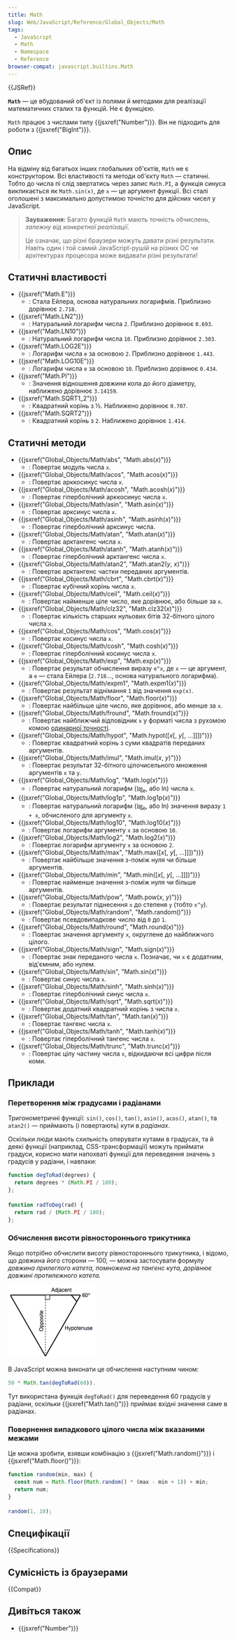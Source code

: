 ```yaml
---
title: Math
slug: Web/JavaScript/Reference/Global_Objects/Math
tags:
  - JavaScript
  - Math
  - Namespace
  - Reference
browser-compat: javascript.builtins.Math
---
```

{{JSRef}}

**`Math`** — це вбудований об'єкт із полями й методами для реалізації математичних сталих та функцій. Не є функцією.

`Math` працює з числами типу {{jsxref("Number")}}. Він не підходить для роботи з {{jsxref("BigInt")}}.

## Опис

На відміну від багатьох інших глобальних об'єктів, `Math` не є конструктором. Всі властивості та методи об'єкту `Math` — статичні. Тобто до числа пі слід звертатись через запис `Math.PI`, а функція синуса викликається як `Math.sin(x)`, де `x` — це аргумент функції. Всі сталі оголошені з максимально допустимою точністю для дійсних чисел у JavaScript.

> **Зауваження:** Багато функцій `Math` мають точність обчислень, _залежну від конкретної реалізації._
>
> Це означає, що різні браузери можуть давати різні результати. Навіть один і той самий JavaScript-рушій на різних ОС чи архітектурах процесора може видавати різні результати!

## Статичні властивості

- {{jsxref("Math.E")}}
  - : Стала Ейлера, основа натуральних логарифмів. Приблизно дорівнює `2.718`.
- {{jsxref("Math.LN2")}}
  - : Натуральний логарифм числа `2`. Приблизно дорівнює `0.693`.
- {{jsxref("Math.LN10")}}
  - : Натуральний логарифм числа `10`. Приблизно дорівнює `2.303`.
- {{jsxref("Math.LOG2E")}}
  - : Логарифм числа `e` за основою `2`. Приблизно дорівнює `1.443`.
- {{jsxref("Math.LOG10E")}}
  - : Логарифм числа `e` за основою `10`. Приблизно дорівнює `0.434`.
- {{jsxref("Math.PI")}}
  - : Значення відношення довжини кола до його діаметру, наближено дорівнює `3.14159`.
- {{jsxref("Math.SQRT1_2")}}
  - : Квадратний корінь з ½. Наближено дорівнює `0.707`.
- {{jsxref("Math.SQRT2")}}
  - : Квадратний корінь з `2`. Наближено дорівнює `1.414`.

## Статичні методи

- {{jsxref("Global_Objects/Math/abs", "Math.abs(<var>x</var>)")}}
  - : Повертає модуль числа `x`.
- {{jsxref("Global_Objects/Math/acos", "Math.acos(<var>x</var>)")}}
  - : Повертає арккосинус числа `x`.
- {{jsxref("Global_Objects/Math/acosh", "Math.acosh(<var>x</var>)")}}
  - : Повертає гіперболічний арккосинус числа `x`.
- {{jsxref("Global_Objects/Math/asin", "Math.asin(<var>x</var>)")}}
  - : Повертає арксинус числа `x`.
- {{jsxref("Global_Objects/Math/asinh", "Math.asinh(<var>x</var>)")}}
  - : Повертає гіперболічний арксинус числа.
- {{jsxref("Global_Objects/Math/atan", "Math.atan(<var>x</var>)")}}
  - : Повертає арктангенс числа `x`.
- {{jsxref("Global_Objects/Math/atanh", "Math.atanh(<var>x</var>)")}}
  - : Повертає гіперболічний арктангенс числа `x`.
- {{jsxref("Global_Objects/Math/atan2", "Math.atan2(<var>y</var>, <var>x</var>)")}}
  - : Повертає арктангенс частки переданих аргументів.
- {{jsxref("Global_Objects/Math/cbrt", "Math.cbrt(<var>x</var>)")}}
  - : Повертає кубічний корінь числа `x`.
- {{jsxref("Global_Objects/Math/ceil", "Math.ceil(<var>x</var>)")}}
  - : Повертає найменше ціле число, яке дорівнює, або більше за `x`.
- {{jsxref("Global_Objects/Math/clz32", "Math.clz32(<var>x</var>)")}}
  - : Повертає кількість старших нульових бітів 32-бітного цілого числа `x`.
- {{jsxref("Global_Objects/Math/cos", "Math.cos(<var>x</var>)")}}
  - : Повертає косинус числа `x`.
- {{jsxref("Global_Objects/Math/cosh", "Math.cosh(<var>x</var>)")}}
  - : Повертає гіперболічний косинус числа `x`.
- {{jsxref("Global_Objects/Math/exp", "Math.exp(<var>x</var>)")}}
  - : Повертає результат обчислення виразу `e^x`, де `x` — це аргумент, а `e` — стала Ейлера (`2.718`…, основа натурального логарифма).
- {{jsxref("Global_Objects/Math/expm1", "Math.expm1(<var>x</var>)")}}
  - : Повертає результат віднімання `1` від значення `exp(x)`.
- {{jsxref("Global_Objects/Math/floor", "Math.floor(<var>x</var>)")}}
  - : Повертає найбільше ціле число, яке дорівнює, або менше за `x`.
- {{jsxref("Global_Objects/Math/fround", "Math.fround(<var>x</var>)")}}
  - : Повертає найближчий відповідник `x` у форматі числа з рухомою комою [одинарної точності](https://uk.wikipedia.org/wiki/%D0%A7%D0%B8%D1%81%D0%BB%D0%BE_%D0%BE%D0%B4%D0%B8%D0%BD%D0%B0%D1%80%D0%BD%D0%BE%D1%97_%D1%82%D0%BE%D1%87%D0%BD%D0%BE%D1%81%D1%82%D1%96 "посилання на сторінку вікіпедії про одинарну точність").
- {{jsxref("Global_Objects/Math/hypot", "Math.hypot([<var>x</var>[, <var>y</var>[, …]]])")}}
  - : Повертає квадратний корінь з суми квадратів переданих аргументів.
- {{jsxref("Global_Objects/Math/imul", "Math.imul(<var>x</var>, <var>y</var>)")}}
  - : Повертає результат 32-бітного цілочисельного множення аргументів `x` та `y`.
- {{jsxref("Global_Objects/Math/log", "Math.log(<var>x</var>)")}}
  - : Повертає натуральний логарифм (㏒<sub>e</sub>, або ln) числа `x`.
- {{jsxref("Global_Objects/Math/log1p", "Math.log1p(<var>x</var>)")}}
  - : Повертає натуральний логарифм (㏒<sub>e</sub>, або ln) значення виразу `1 + x`, обчисленого для аргументу `x`.
- {{jsxref("Global_Objects/Math/log10", "Math.log10(<var>x</var>)")}}
  - : Повертає логарифм аргументу `x` за основою `10`.
- {{jsxref("Global_Objects/Math/log2", "Math.log2(<var>x</var>)")}}
  - : Повертає логарифм аргументу `x` за основою `2`.
- {{jsxref("Global_Objects/Math/max", "Math.max([<var>x</var>[, <var>y</var>[, …]]])")}}
  - : Повертає найбільше значення з-поміж нуля чи більше аргументів.
- {{jsxref("Global_Objects/Math/min", "Math.min([<var>x</var>[, <var>y</var>[, …]]])")}}
  - : Повертає найменше значення з-поміж нуля чи більше аргументів.
- {{jsxref("Global_Objects/Math/pow", "Math.pow(<var>x</var>, <var>y</var>)")}}
  - : Повертає результат піднесення `x` до степеня `y` (тобто `x^y`).
- {{jsxref("Global_Objects/Math/random", "Math.random()")}}
  - : Повертає псевдовипадкове число від `0` до `1`.
- {{jsxref("Global_Objects/Math/round", "Math.round(<var>x</var>)")}}
  - : Повертає значення аргументу `x`, округлене до найближчого цілого.
- {{jsxref("Global_Objects/Math/sign", "Math.sign(<var>x</var>)")}}
  - : Повертає знак переданого числа `x`. Позначає, чи `x` є додатним, від'ємним, або нулем.
- {{jsxref("Global_Objects/Math/sin", "Math.sin(<var>x</var>)")}}
  - : Повертає синус числа `x`.
- {{jsxref("Global_Objects/Math/sinh", "Math.sinh(<var>x</var>)")}}
  - : Повертає гіперболічний синус числа `x`.
- {{jsxref("Global_Objects/Math/sqrt", "Math.sqrt(<var>x</var>)")}}
  - : Повертає додатний квадратний корінь з числа `x`.
- {{jsxref("Global_Objects/Math/tan", "Math.tan(<var>x</var>)")}}
  - : Повертає тангенс числа `x`.
- {{jsxref("Global_Objects/Math/tanh", "Math.tanh(<var>x</var>)")}}
  - : Повертає гіперболічний тангенс числа `x`.
- {{jsxref("Global_Objects/Math/trunc", "Math.trunc(<var>x</var>)")}}
  - : Повертає цілу частину числа `x`, відкидаючи всі цифри після коми.

## Приклади

### Перетворення між градусами і радіанами

Тригонометричні функції: `sin()`, `cos()`, `tan()`, `asin()`, `acos()`, `atan()`, та `atan2()` — приймають (і повертають) кути в _радіанах_.

Оскільки люди мають схильність оперувати кутами в градусах, та й деякі функції (наприклад, CSS-трансформації) можуть приймати градуси, корисно мати напохваті функції для переведення значень з градусів у радіани, і навпаки:

```js
function degToRad(degrees) {
  return degrees * (Math.PI / 180);
};

function radToDeg(rad) {
  return rad / (Math.PI / 180);
};
```

### Обчислення висоти рівностороннього трикутника

Якщо потрібно обчислити висоту рівностороннього трикутника, і відомо, що довжина його сторони — 100, — можна застосувати формулу _довжина прилеглого катета, помножена на тангенс кута, дорівнює довжині протилежного катета._

![](trigonometry.png)

В JavaScript можна виконати це обчислення наступним чином:

```js
50 * Math.tan(degToRad(60)).
```

Тут використана функція `degToRad()` для переведення 60 градусів у радіани, оскільки {{jsxref("Math.tan()")}} приймає вхідні значення саме в радіанах.

### Повернення випадкового цілого числа між вказаними межами

Це можна зробити, взявши комбінацію з {{jsxref("Math.random()")}} і {{jsxref("Math.floor()")}}:

```js
function random(min, max) {
  const num = Math.floor(Math.random() * (max - min + 1)) + min;
  return num;
}

random(1, 10);
```

## Специфікації

{{Specifications}}

## Сумісність із браузерами

{{Compat}}

## Дивіться також

- {{jsxref("Number")}}
